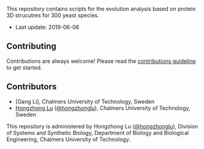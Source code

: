 This repository contains scripts for the evolution analysis based on protein 3D strucutres for 300 yeast species.
* Last update: 2019-06-08



## Contributing

Contributions are always welcome! Please read the [contributions guideline](https://github.com/SysBioChalmers/yeast-GEM/blob/master/.github/CONTRIBUTING.md) to get started.
  
## Contributors

* [Gang Li], Chalmers University of Technology, Sweden
* [Hongzhong Lu](https://www.sysbio.se/people/hongzhong-lu) ([@hongzhonglu](https://github.com/hongzhonglu)), Chalmers University of Technology, Sweden


This repository is administered by Hongzhong Lu ([@hongzhonglu](https://github.com/hongzhonglu)), Division of Systems and Synthetic Biology, Department of Biology and Biological Engineering, Chalmers University of Technology.
